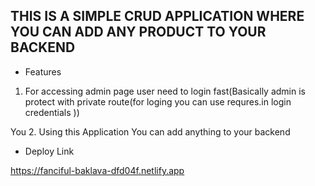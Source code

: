 ## THIS IS A SIMPLE CRUD APPLICATION WHERE YOU CAN ADD ANY PRODUCT TO YOUR BACKEND

- Features
 
1. For accessing admin page user need to login fast(Basically admin is protect with private route(for loging you can use requres.in login credentials ))

You 
2. Using this Application You can add anything to your backend

- Deploy Link

https://fanciful-baklava-dfd04f.netlify.app